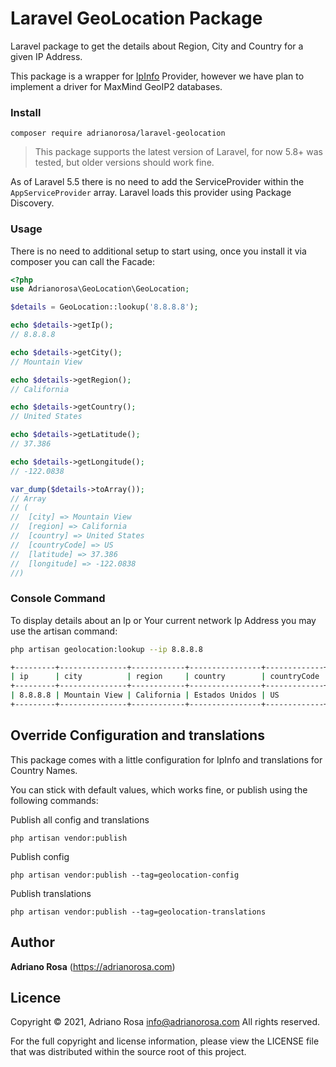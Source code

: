 Laravel GeoLocation Package
===========================

Laravel package to get the details about Region, City and Country for a given IP Address.

This package is a wrapper for [IpInfo](https://ipinfo.io) Provider, however we have plan to implement a driver for 
MaxMind GeoIP2 databases.

### Install

    composer require adrianorosa/laravel-geolocation

> This package supports the latest version of Laravel, for now 5.8+ was tested, but older versions should work fine.

As of Laravel 5.5 there is no need to add the ServiceProvider within the `AppServiceProvider` array. 
Laravel loads this provider using Package Discovery.

### Usage

There is no need to additional setup to start using, once you install it via composer you can call the Facade:

```php
<?php
use Adrianorosa\GeoLocation\GeoLocation;

$details = GeoLocation::lookup('8.8.8.8');

echo $details->getIp();
// 8.8.8.8

echo $details->getCity();
// Mountain View

echo $details->getRegion();
// California

echo $details->getCountry();
// United States

echo $details->getLatitude();
// 37.386

echo $details->getLongitude();
// -122.0838

var_dump($details->toArray());
// Array
// (
//  [city] => Mountain View
//  [region] => California
//  [country] => United States
//  [countryCode] => US
//  [latitude] => 37.386
//  [longitude] => -122.0838
//)
``` 

### Console Command

To display details about an Ip or Your current network Ip Address you may use the artisan command: 

```bash
php artisan geolocation:lookup --ip 8.8.8.8

+---------+---------------+------------+----------------+-------------+----------+-----------+
| ip      | city          | region     | country        | countryCode | latitude | longitude |
+---------+---------------+------------+----------------+-------------+----------+-----------+
| 8.8.8.8 | Mountain View | California | Estados Unidos | US          | 37.386   | -122.0838 |
+---------+---------------+------------+----------------+-------------+----------+-----------+
```

## Override Configuration and translations

This package comes with a little configuration for IpInfo and translations for Country Names.

You can stick with default values, which works fine, or publish using the following commands:

Publish all config and translations 

    php artisan vendor:publish

Publish config

    php artisan vendor:publish --tag=geolocation-config
    
Publish translations

    php artisan vendor:publish --tag=geolocation-translations
    
    
## Author

**Adriano Rosa** (https://adrianorosa.com)  

## Licence

Copyright © 2021, Adriano Rosa  <info@adrianorosa.com>
All rights reserved.

For the full copyright and license information, please view the LICENSE 
file that was distributed within the source root of this project.
